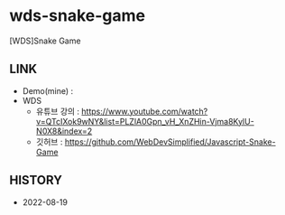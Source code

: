 # wds-snake-game
[WDS]Snake Game

## LINK
* Demo(mine) : 
* WDS
    * 유튜브 강의 : https://www.youtube.com/watch?v=QTcIXok9wNY&list=PLZlA0Gpn_vH_XnZHin-Vjma8KylU-N0X8&index=2
    * 깃허브 : https://github.com/WebDevSimplified/Javascript-Snake-Game

## HISTORY
* 2022-08-19
